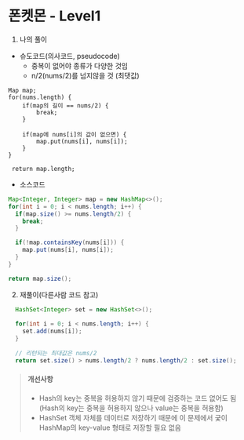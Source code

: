 # 폰켓몬 - Level1

1. 나의 풀이
* 슈도코드(의사코드, pseudocode)
    * 중복이 없어야 종류가 다양한 것임
    * n/2(nums/2)를 넘지않을 것 (최댓값)
```
Map map;
for(nums.length) {
    if(map의 길이 == nums/2) {
        break;
    }
    
    if(map에 nums[i]의 값이 없으면) {
        map.put(nums[i], nums[i]);
    }
}
            
 return map.length;
```

* 소스코드
```java
Map<Integer, Integer> map = new HashMap<>();
for(int i = 0; i < nums.length; i++) {
  if(map.size() >= nums.length/2) {
    break;
  }

  if(!map.containsKey(nums[i])) {
    map.put(nums[i], nums[i]);
  }
}

return map.size();
```

2. 재풀이(다른사람 코드 참고)
```java
  HashSet<Integer> set = new HashSet<>();
        
  for(int i = 0; i < nums.length; i++) {
    set.add(nums[i]);
  }
  
  // 리턴되는 최대값은 nums/2 
  return set.size() > nums.length/2 ? nums.length/2 : set.size();
```

> #### 개선사항
> - Hash의 key는 중복을 허용하지 않기 때문에 검증하는 코드 없어도 됨<br>(Hash의 key는 중복을 허용하지 않으나 value는 중복을 허용함)
> - HashSet 객체 자체를 데이터로 저장하기 때문에 이 문제에서 궂이 HashMap의 key-value 형태로 저장할 필요 없음